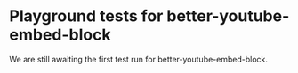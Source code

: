 # Playground tests for better-youtube-embed-block
We are still awaiting the first test run for better-youtube-embed-block.
